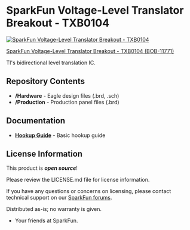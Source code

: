SparkFun Voltage-Level Translator Breakout - TXB0104
================

[![SparkFun Voltage-Level Translator Breakout - TXB0104
](https://cdn.sparkfun.com//assets/parts/8/0/0/6/11771-01.jpg)](https://www.sparkfun.com/products/11771)

[SparkFun Voltage-Level Translator Breakout - TXB0104 (BOB-11771)](https://www.sparkfun.com/products/11771)

TI's bidirectional level translation IC.

Repository Contents
-------------------

* **/Hardware** - Eagle design files (.brd, .sch)
* **/Production** - Production panel files (.brd)

Documentation
--------------

* **[Hookup Guide](https://learn.sparkfun.com/tutorials/txb0104-level-shifter-hookup-guide)** - Basic hookup guide

License Information
-------------------

This product is _**open source**_! 

Please review the LICENSE.md file for license information. 

If you have any questions or concerns on licensing, please contact technical support on our [SparkFun forums](https://forum.sparkfun.com/viewforum.php?f=152).

Distributed as-is; no warranty is given.

- Your friends at SparkFun.

_<COLLABORATION CREDIT>_
